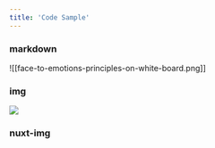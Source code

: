 ```yaml
---
title: 'Code Sample'
---
```


### markdown
![[face-to-emotions-principles-on-white-board.png]]

### img
<img src="/attachments/face-to-emotions-principles-on-white-board.png" />

### nuxt-img
<nuxt-img src="/attachments/face-to-emotions-principles-on-white-board.png" />
